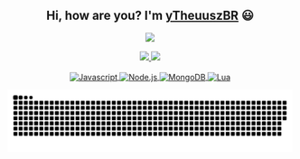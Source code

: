 <div>
   <h2 align="center">Hi, how are you? I'm <a href="https://github.com/yTheuuszBR">yTheuuszBR</a> 😃️</h2>
</div>

<p align="center">
    <img src="https://readme-typing-svg.demolab.com?font=Fira+Code&pause=1000&center=true&vCenter=true&repeat=true&width=440&height=45&lines=JavaScript+Developer" /></a>
  </p>

<div align="center">
  <a href="https://github.com/yTheuuszBR">
    <img height="150em" src="https://github-readme-stats.vercel.app/api?username=yTheuuszBR&count_private=true&include_all_commits=true&show_icons=true&theme=dracula&hide_border=true&bg_color=&title_color=36BCF7FF&icon_color=F8D866&show_owner=true"/>
    <img height="150em" src="https://github-readme-stats.vercel.app/api/top-langs/?username=yTheuuszBR&layout=compact&langs_count=7&theme=dracula&bg_color=&title_color=36BCF7FF&custom_title=Most%20Used%20Languages:"/>
  </a>
</div>

<div align="center" valign="top"><br/>
   <a href="https://github.com/yTheuuszBR">
      <img align="center" title="Javascript" alt="Javascript" src="https://img.shields.io/badge/javascript-f8dc4c?style=for-the-badge&logo=mongodb&logoColor=white">
   <img align="center" title="Node.js" alt="Node.js" src="https://img.shields.io/badge/node.js-539E43?style=for-the-badge&logo=node.js&logoColor=white">
   <img align="center" title="MongoDB" alt="MongoDB" src="https://img.shields.io/badge/MongoDB-357531.svg?style=for-the-badge&logo=mongodb&logoColor=white">
   <img align="center" title="Lua" alt="Lua" src="https://img.shields.io/badge/Lua-000081.svg?style=for-the-badge&logo=lua&logoColor=white">
   </a>
</div>

<div align="center">
  
  ![Snake animation](https://github.com/DeusDrizzyy/DeusDrizzyy/blob/output/github-contribution-grid-snake.svg)
  
</div>
